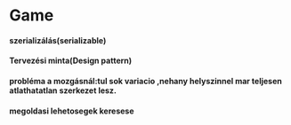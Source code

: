 # Game
#### szerializálás(serializable)
#### Tervezési minta(Design pattern)
#### probléma a mozgásnál:tul sok variacio ,nehany helyszinnel mar teljesen atlathatatlan szerkezet lesz.
#### megoldasi lehetosegek keresese
